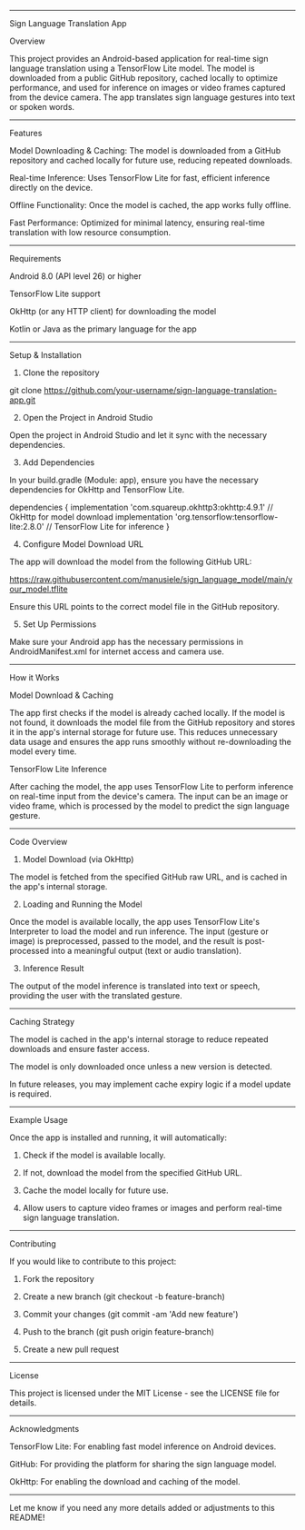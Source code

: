 
---

Sign Language Translation App

Overview

This project provides an Android-based application for real-time sign language translation using a TensorFlow Lite model. The model is downloaded from a public GitHub repository, cached locally to optimize performance, and used for inference on images or video frames captured from the device camera. The app translates sign language gestures into text or spoken words.


---

Features

Model Downloading & Caching: The model is downloaded from a GitHub repository and cached locally for future use, reducing repeated downloads.

Real-time Inference: Uses TensorFlow Lite for fast, efficient inference directly on the device.

Offline Functionality: Once the model is cached, the app works fully offline.

Fast Performance: Optimized for minimal latency, ensuring real-time translation with low resource consumption.



---

Requirements

Android 8.0 (API level 26) or higher

TensorFlow Lite support

OkHttp (or any HTTP client) for downloading the model

Kotlin or Java as the primary language for the app



---

Setup & Installation

1. Clone the repository

git clone https://github.com/your-username/sign-language-translation-app.git

2. Open the Project in Android Studio

Open the project in Android Studio and let it sync with the necessary dependencies.

3. Add Dependencies

In your build.gradle (Module: app), ensure you have the necessary dependencies for OkHttp and TensorFlow Lite.

dependencies {
    implementation 'com.squareup.okhttp3:okhttp:4.9.1'  // OkHttp for model download
    implementation 'org.tensorflow:tensorflow-lite:2.8.0'  // TensorFlow Lite for inference
}

4. Configure Model Download URL

The app will download the model from the following GitHub URL:

https://raw.githubusercontent.com/manusiele/sign_language_model/main/your_model.tflite

Ensure this URL points to the correct model file in the GitHub repository.

5. Set Up Permissions

Make sure your Android app has the necessary permissions in AndroidManifest.xml for internet access and camera use.

<uses-permission android:name="android.permission.INTERNET"/>
<uses-permission android:name="android.permission.CAMERA"/>


---

How it Works

Model Download & Caching

The app first checks if the model is already cached locally. If the model is not found, it downloads the model file from the GitHub repository and stores it in the app's internal storage for future use. This reduces unnecessary data usage and ensures the app runs smoothly without re-downloading the model every time.

TensorFlow Lite Inference

After caching the model, the app uses TensorFlow Lite to perform inference on real-time input from the device's camera. The input can be an image or video frame, which is processed by the model to predict the sign language gesture.


---

Code Overview

1. Model Download (via OkHttp)

The model is fetched from the specified GitHub raw URL, and is cached in the app's internal storage.

2. Loading and Running the Model

Once the model is available locally, the app uses TensorFlow Lite's Interpreter to load the model and run inference. The input (gesture or image) is preprocessed, passed to the model, and the result is post-processed into a meaningful output (text or audio translation).

3. Inference Result

The output of the model inference is translated into text or speech, providing the user with the translated gesture.


---

Caching Strategy

The model is cached in the app's internal storage to reduce repeated downloads and ensure faster access.

The model is only downloaded once unless a new version is detected.

In future releases, you may implement cache expiry logic if a model update is required.



---

Example Usage

Once the app is installed and running, it will automatically:

1. Check if the model is available locally.


2. If not, download the model from the specified GitHub URL.


3. Cache the model locally for future use.


4. Allow users to capture video frames or images and perform real-time sign language translation.




---

Contributing

If you would like to contribute to this project:

1. Fork the repository


2. Create a new branch (git checkout -b feature-branch)


3. Commit your changes (git commit -am 'Add new feature')


4. Push to the branch (git push origin feature-branch)


5. Create a new pull request




---

License

This project is licensed under the MIT License - see the LICENSE file for details.


---

Acknowledgments

TensorFlow Lite: For enabling fast model inference on Android devices.

GitHub: For providing the platform for sharing the sign language model.

OkHttp: For enabling the download and caching of the model.



---

Let me know if you need any more details added or adjustments to this README!

